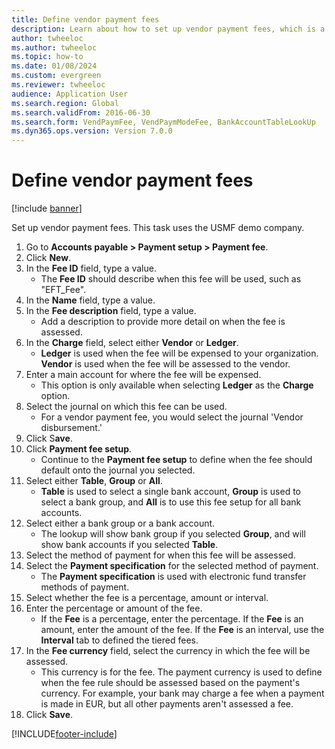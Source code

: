 ```yaml
--- 
title: Define vendor payment fees
description: Learn about how to set up vendor payment fees, which is a task that uses the USMF demo company, including a step-by-step process. 
author: twheeloc
ms.author: twheeloc
ms.topic: how-to
ms.date: 01/08/2024
ms.custom: evergreen 
ms.reviewer: twheeloc
audience: Application User
ms.search.region: Global
ms.search.validFrom: 2016-06-30
ms.search.form: VendPaymFee, VendPaymModeFee, BankAccountTableLookUp   
ms.dyn365.ops.version: Version 7.0.0 
---
```


# Define vendor payment fees

[!include [banner](../../includes/banner.md)]

Set up vendor payment fees. This task uses the USMF demo company.

1. Go to **Accounts payable > Payment setup > Payment fee**.
2. Click **New**.
3. In the **Fee ID** field, type a value.
    * The **Fee ID** should describe when this fee will be used, such as "EFT_Fee".  
4. In the **Name** field, type a value.
5. In the **Fee description** field, type a value.
    * Add a description to provide more detail on when the fee is assessed.  
6. In the **Charge** field, select either **Vendor** or **Ledger**.
    * **Ledger** is used when the fee will be expensed to your organization. **Vendor** is used when the fee will be assessed to the vendor.  
7. Enter a main account for where the fee will be expensed.
    * This option is only available when selecting **Ledger** as the **Charge** option.  
8. Select the journal on which this fee can be used. 
    * For a vendor payment fee, you would select the journal 'Vendor disbursement.'  
9. Click S**ave**.
10. Click **Payment fee setup**.
    * Continue to the **Payment fee setup** to define when the fee should default onto the journal you selected.  
11. Select either **Table**, **Group** or **All**.
    * **Table** is used to select a single bank account, **Group** is used to select a bank group, and **All** is to use this fee setup for all bank accounts.  
12. Select either a bank group or a bank account.
    * The lookup will show bank group if you selected **Group**, and will show bank accounts if you selected **Table**.  
13. Select the method of payment for when this fee will be assessed.
14. Select the **Payment specification** for the selected method of payment.
    * The **Payment specification** is used with electronic fund transfer methods of payment.  
15. Select whether the fee is a percentage, amount or interval.
16. Enter the percentage or amount of the fee.
    * If the **Fee** is a percentage, enter the percentage. If the **Fee** is an amount, enter the amount of the fee. If the **Fee** is an interval, use the **Interval** tab to defined the tiered fees.  
17. In the **Fee currency** field, select the currency in which the fee will be assessed.
    * This currency is for the fee. The payment currency is used to define when the fee rule should be assessed based on the payment's currency. For example, your bank may charge a fee when a payment is made in EUR, but all other payments aren't assessed a fee.  
18. Click **Save**.



[!INCLUDE[footer-include](../../../includes/footer-banner.md)]
